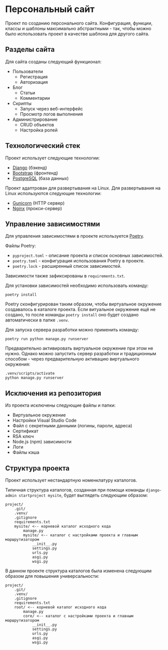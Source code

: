 # Персональный сайт

Проект по созданию персонального сайта. Конфигурация, функции, классы и шаблоны максимально абстрактными - так, чтобы можно было использовать проект в качестве шаблона для другого сайта.

## Разделы сайта

Для сайта созданы следующий функционал:
* Пользователи
    * Регистрация
    * Авторизация
* Блог
    * Статьи
    * Комментарии
* Скрипты
    * Запуск через веб-интерфейс
    * Просмотр логов выполнения
* Администрирование
    * CRUD объектов
    * Настройка ролей

## Технологический стек

Проект использует следующие технологии:
* [Django](https://www.djangoproject.com/) (бэкенд)
* [Bootstrap](https://getbootstrap.com/) (фронтенд)
* [PostgreSQL](https://www.postgresql.org/) (база данных)

Проект адаптрован для развертывания на Linux. Для развертывания на Linux используются следующие технологии:
* [Gunicorn](https://gunicorn.org/) (HTTP сервер)
* [Nginx](https://nginx.org/) (прокси-сервер)

## Управление зависимостями

Для управления зависимостями в проекте используется [Poetry](https://python-poetry.org/).

Файлы Poetry:
* `pyproject.toml` - описание проекта и список основных зависимостей.
* `poetry.toml` - конфигурация использования Poetry в проекте.
* `poetry.lock` - расширенный список зависимостей.

Зависимости также зафиксированы в `requirements.txt`.

Для установки зависимостей необходимо использовать команду: 

    poetry install

Poetry сконфигурирован таким образом, чтобы виртуальное окружение создавалось в каталоге проекта. Если витуальное окружение ещё не создано, то после команды `poetry install` оно будет создано автоматически в папке `.venv`.

Для запуска сервера разработки можно применить команду:

    poetry run python manage.py runserver

Предварительно активировать виртуальное окружение при этом не нужно. Однако можно запустить сервер разработки и традиционным способом - через предварительную активацию виртуального окружения:

    .venv/scripts/activate
    python manage.py runserver

## Исключения из репозитория

Из проекта исключены следующие файлы и папки:
* Виртуальное окружение
* Настройки Visual Studio Code
* Файл с секретными данными (логины, пароли, адреса)
* Сертификат
* RSA ключ
* Node.js (npm) зависимости
* Логи
* Файлы кэша

## Структура проекта

Проект использует нестандартную номенклатуру каталогов.

Типичная структура каталогов, созданная при помощи команды `django-admin startproject mysite`, будет выглядеть следующим образом: 

    project/
        .git/
        .venv/
        .gitignore
        requirements.txt
        mysite/ <-- корневой каталог исходного кода
            manage.py
            mysite/ <-- каталог с настройками проекта и главным маршрутизатором
                __init__.py
                settings.py
                urls.py
                asgi.py
                wsgi.py

В данном проекте структура каталогов была изменена следующим образом для повышения универсальности:

    project/
        .git/
        .venv/
        .gitignore
        requirements.txt
        root/ <-- корневой каталог исходного кода
            manage.py
            core/ <-- каталог с настройками проекта и главным маршрутизатором
                __init__.py
                settings.py
                urls.py
                asgi.py
                wsgi.py
